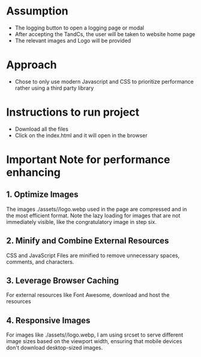 # Assumption 

- The logging button to open a logging page or modal 
- After accepting the TandCs, the user will be taken to website home page  
- The relevant images and Logo will be provided

# Approach 

- Chose to only use modern Javascript and CSS to prioritize performance rather using a third party library 

# Instructions to run project 

- Download all the files
- Click on the index.html and it will open in the browser 







# Important Note for performance enhancing

## 1. Optimize Images
The images ./assets//logo.webp used in the page are compressed and in the most efficient format.
Note the lazy loading for images that are not immediately visible, like the congratulatory image in step six.

## 2. Minify and Combine External Resources
CSS and JavaScript Files are minified to remove unnecessary spaces, comments, and characters. 

## 3. Leverage Browser Caching
For external resources like Font Awesome, download and host the resources

## 4. Responsive Images
For images like ./assets//logo.webp, I am using srcset to serve different image sizes based on the viewport width, 
ensuring that mobile devices don't download desktop-sized images.